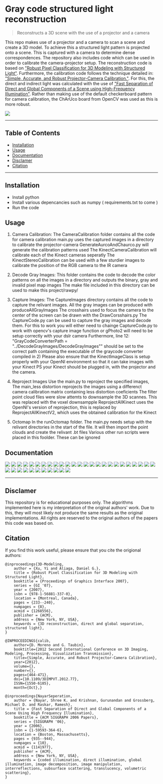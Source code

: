 # Gray code structured light reconstruction

> Reconstructs a 3D scene with the use of a projector and a camera

This repo makes use of a projector and a camera to scan a scene and create a 3D model. To achieve this a structured light pattern is projected onto a scene. This is captured with a camera to determine dense correspondences. The repository also includes code which can be used in order to calibrate the camera-projector setup. The reconstruction code is based on ["Robust Pixel Classification for 3D Modeling with Structured Light"](https://www.cs.purdue.edu/cgvlab/papers/aliaga/gi07.pdf). Furthermore, the calibration code follows the technique detailed in: ["Simple, Accurate, and Robust Projector-Camera Calibration."](https://ieeexplore.ieee.org/document/6375029). For this, the direct and indirect light was calculated with the use of
 ["Fast Separation of Direct and Global Components of a Scene
using High-Frequency Illumination"](http://www.cs.columbia.edu/cg/pdfs/1156189195-Krishnan_TOG06.pdf). Rather than making use of the default checkerboard pattern for camera calibration, the ChArUco board from OpenCV was used as this is more robust.

![](docs/pngs/res.gif)

---

## Table of Contents

- [Installation](#installation)
- [Usage](#usage)
- [Documentation](#documentation)
- [Disclamer](#disclamer)
- [Citation](#cite)


---


## Installation

- Install python
- Install various depencancies such as numpy ( requirements.txt to come )
- Run the code

## Usage

1) Camera Calibration:
The CameraCalibration folder contains all the code for camera calibration
main.py uses the captured images in a directory to calibrate the projector-camera
GenerateAurcoAndChaurco.py will generate the calibration patterns used
The KinectCameraCalibration will calibrate each of the Kinect cameras seperatly
The KinectStereoCalibration can be used with a few sturdier images to calibrate the position of the RGB camera to the IR camera

2) Decode Gray Images:
This folder contains the code to decode the color patterns on all the images in a directory and outputs the binary, gray and invalid pixel map images 
The make file included in this directory can be used to make this project/rawpy/

3) Capture Images:
The CaptureImages directory contains all the code to capture the relivant images.
All the gray images can be produced with produceAllGrayImages
The crosshairs used to focus the camera to the center of the screen can be drawn with the DrawCorsshairs.py
The CaptureCode.py can be used to capture the gray images and decode them.
For this to work you will either need to chainge CaptureCode.py to work with opencv's capture image function or gPhoto2 will need to be setup correctly with your dslr camera
Furthermore, line 12: "GrayCodeConverterPath = "../DecodeGrayImages/DecodeGrayImages"" should be set to the correct path containing the executable of the graycode converter compiled in 2)
Please also ensure that the KinectImageClass is setup properly with your OpenNI environment so that it can take images with your Kinect
PS your Kinect should be plugged in, with the projector and the camera.

4) Reproject Images
Use the main.py to reproject the specified images, The main_less distortion reprojects the images using a differenct camera calibration matrix containing less distortion coeficients
The filter point cloud files were slow attemts to downsample the 3D scannes. This was replaced with the voxel downsampple
ReprojectAllKinect uses the OpenNI's version of reprojection, this is replaced by ReprojectAllKinectV2, which uses the obtained calibration for the Kinect

5) Octomap
In the runOctomap folder. The main.py needs setup with the relivant directories in the start of the file. It will then import the point clouds and create the relivant .bt files
Various other run scripts were placed in this foolder. These can be ignored

## Documentation

![](gray-code-structured-light/docs/pngs/report-05.png)
![](gray-code-structured-light/docs/pngs/report-06.png)
![](gray-code-structured-light/docs/pngs/report-07.png)
![](gray-code-structured-light/docs/pngs/report-08.png)
![](gray-code-structured-light/docs/pngs/report-09.png)
![](gray-code-structured-light/docs/pngs/report-10.png)
![](gray-code-structured-light/docs/pngs/report-11.png)
![](gray-code-structured-light/docs/pngs/report-12.png)
![](gray-code-structured-light/docs/pngs/report-13.png)
![](gray-code-structured-light/docs/pngs/report-14.png)
![](gray-code-structured-light/docs/pngs/report-15.png)
![](gray-code-structured-light/docs/pngs/report-16.png)
![](gray-code-structured-light/docs/pngs/report-17.png)
![](gray-code-structured-light/docs/pngs/report-18.png)
![](gray-code-structured-light/docs/pngs/report-19.png)
![](gray-code-structured-light/docs/pngs/report-20.png)
![](gray-code-structured-light/docs/pngs/report-21.png)
![](gray-code-structured-light/docs/pngs/report-22.png)
![](gray-code-structured-light/docs/pngs/report-23.png)
![](gray-code-structured-light/docs/pngs/report-24.png)
![](gray-code-structured-light/docs/pngs/report-25.png)
![](gray-code-structured-light/docs/pngs/report-26.png)
![](gray-code-structured-light/docs/pngs/report-27.png)
![](gray-code-structured-light/docs/pngs/report-28.png)
![](gray-code-structured-light/docs/pngs/report-29.png)
![](gray-code-structured-light/docs/pngs/report-30.png)
![](gray-code-structured-light/docs/pngs/report-31.png)
![](gray-code-structured-light/docs/pngs/report-32.png)
![](gray-code-structured-light/docs/pngs/report-33.png)
![](gray-code-structured-light/docs/pngs/report-34.png)
![](gray-code-structured-light/docs/pngs/report-35.png)
![](gray-code-structured-light/docs/pngs/report-36.png)
![](gray-code-structured-light/docs/pngs/report-37.png)
![](gray-code-structured-light/docs/pngs/report-38.png)
![](gray-code-structured-light/docs/pngs/report-39.png)
![](gray-code-structured-light/docs/pngs/report-40.png)

---

## Disclamer

This repository is for educational purposes only. The algorithms implemented here is my interpretation of the original authors' work. Due to this, they will most likely not produce the same results as the original implementations. All rights are reserved to the original authors of the papers this code was based on. 

## Citation

If you find this work useful, please ensure that you cite the origional authors:

	@inproceedings{3D-Modeling,
		author = {Xu, Yi and Aliaga, Daniel G.},
		title = {Robust Pixel Classification for 3D Modeling with Structured Light},
		booktitle = {Proceedings of Graphics Interface 2007},
		series = {GI '07},
		year = {2007},
		isbn = {978-1-56881-337-0},
		location = {Montreal, Canada},
		pages = {233--240},
		numpages = {8},
		acmid = {1268556},
		publisher = {ACM},
		address = {New York, NY, USA},
		keywords = {3D reconstruction, direct and global separation, structured light},
	} 

	@INPROCEEDINGS{calib, 
		author={D. Moreno and G. Taubin}, 
		booktitle={2012 Second International Conference on 3D Imaging, Modeling, Processing, Visualization Transmission}, 
		title={Simple, Accurate, and Robust Projector-Camera Calibration}, 
		year={2012}, 
		volume={}, 
		number={}, 
		pages={464-471}, 
		doi={10.1109/3DIMPVT.2012.77}, 
		ISSN={1550-6185}, 
		month={Oct},}

	@inproceedings{NayarSeperation,
		author = {Nayar, Shree K. and Krishnan, Gurunandan and Grossberg, Michael D. and Raskar, Ramesh},
		title = {Fast Separation of Direct and Global Components of a Scene Using High Frequency Illumination},
		booktitle = {ACM SIGGRAPH 2006 Papers},
		series = {SIGGRAPH '06},
		year = {2006},
		isbn = {1-59593-364-6},
		location = {Boston, Massachusetts},
		pages = {935--944},
		numpages = {10},
		acmid = {1141977},
		publisher = {ACM},
		address = {New York, NY, USA},
		keywords = {coded illumination, direct illumination, global illumination, image decomposition, image manipulation, interreflections, subsurface scattering, translucency, volumetric scattering},
	} 
